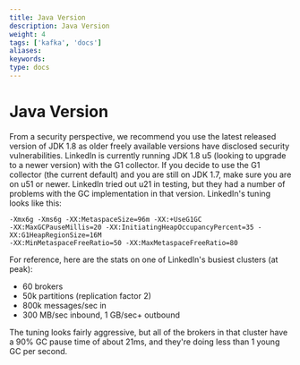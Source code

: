 ```yaml
---
title: Java Version
description: Java Version
weight: 4
tags: ['kafka', 'docs']
aliases: 
keywords: 
type: docs
---
```


# Java Version

From a security perspective, we recommend you use the latest released version of JDK 1.8 as older freely available versions have disclosed security vulnerabilities. LinkedIn is currently running JDK 1.8 u5 (looking to upgrade to a newer version) with the G1 collector. If you decide to use the G1 collector (the current default) and you are still on JDK 1.7, make sure you are on u51 or newer. LinkedIn tried out u21 in testing, but they had a number of problems with the GC implementation in that version. LinkedIn's tuning looks like this: 
    
    
    -Xmx6g -Xms6g -XX:MetaspaceSize=96m -XX:+UseG1GC
    -XX:MaxGCPauseMillis=20 -XX:InitiatingHeapOccupancyPercent=35 -XX:G1HeapRegionSize=16M
    -XX:MinMetaspaceFreeRatio=50 -XX:MaxMetaspaceFreeRatio=80
    

For reference, here are the stats on one of LinkedIn's busiest clusters (at peak): 

  * 60 brokers
  * 50k partitions (replication factor 2)
  * 800k messages/sec in
  * 300 MB/sec inbound, 1 GB/sec+ outbound

The tuning looks fairly aggressive, but all of the brokers in that cluster have a 90% GC pause time of about 21ms, and they're doing less than 1 young GC per second. 
